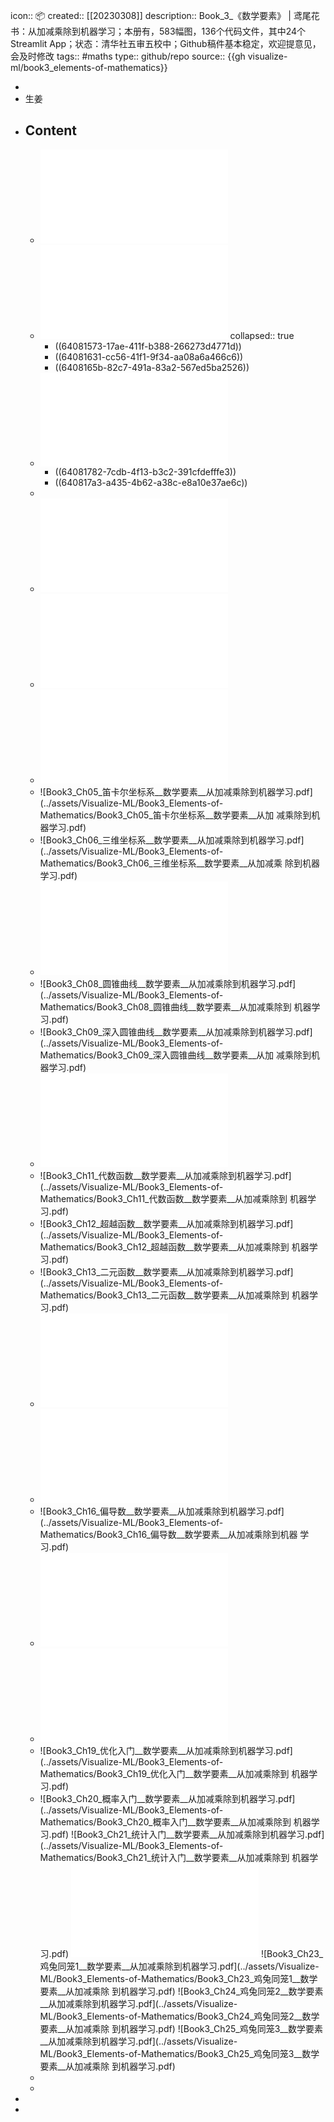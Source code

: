 icon:: 📦
created::  [[20230308]]
description:: Book_3_《数学要素》 |   鸢尾花书：从加减乘除到机器学习；本册有，583幅图，136个代码文件，其中24个Streamlit App；状态：清华社五审五校中；Github稿件基本稳定，欢迎提意见，会及时修改
tags:: #maths 
type:: github/repo
source:: {{gh visualize-ml/book3_elements-of-mathematics}}

-
- 生姜
- ## Content
  - ![Book3_Ch00_勘误表__数学要素__从加减乘除到机器学习.pdf](../assets/Visualize-ML/Book3_Elements-of-Mathematics/Book3_Ch00_勘误表__数学要素__从加减乘除到机器学习.pdf)
  - ![Book3_Ch00_正文前__数学要素__从加减乘除到机器学习.pdf](../assets/Visualize-ML/Book3_Elements-of-Mathematics/Book3_Ch00_正文前__数学要素__从加减乘除到机器学习.pdf)
    collapsed:: true
    - ((64081573-17ae-411f-b388-266273d4771d))
    - ((64081631-cc56-41f1-9f34-aa08a6a466c6))
    - ((6408165b-82c7-491a-83a2-567ed5ba2526))
  - ![Book3_Ch01_万物皆数__数学要素__从加减乘除到机器学习.pdf](../assets/Visualize-ML/Book3_Elements-of-Mathematics/Book3_Ch01_万物皆数__数学要素__从加减乘除到机器学习.pdf)
    - ((64081782-7cdb-4f13-b3c2-391cfdefffe3))
    - ((640817a3-a435-4b62-a38c-e8a10e37ae6c))
  -
  - ![Book3_Ch02_乘除__数学要素__从加减乘除到机器学习.pdf](../assets/Visualize-ML/Book3_Elements-of-Mathematics/Book3_Ch02_乘除__数学要素__从加减乘除到机器学习.pdf)
  - ![Book3_Ch03_几何__数学要素__从加减乘除到机器学习.pdf](../assets/Visualize-ML/Book3_Elements-of-Mathematics/Book3_Ch03_几何__数学要素__从加减乘除到机器学习.pdf)
  - ![Book3_Ch04_代数__数学要素__从加减乘除到机器学习.pdf](../assets/Visualize-ML/Book3_Elements-of-Mathematics/Book3_Ch04_代数__数学要素__从加减乘除到机器学习.pdf)
  - ![Book3_Ch05_笛卡尔坐标系__数学要素__从加减乘除到机器学习.pdf](../assets/Visualize-ML/Book3_Elements-of-Mathematics/Book3_Ch05_笛卡尔坐标系__数学要素__从加 减乘除到机器学习.pdf)
  - ![Book3_Ch06_三维坐标系__数学要素__从加减乘除到机器学习.pdf](../assets/Visualize-ML/Book3_Elements-of-Mathematics/Book3_Ch06_三维坐标系__数学要素__从加减乘 除到机器学习.pdf)
  - ![Book3_Ch07_距离__数学要素__从加减乘除到机器学习.pdf](../assets/Visualize-ML/Book3_Elements-of-Mathematics/Book3_Ch07_距离__数学要素__从加减乘除到机器学习.pdf)
  - ![Book3_Ch08_圆锥曲线__数学要素__从加减乘除到机器学习.pdf](../assets/Visualize-ML/Book3_Elements-of-Mathematics/Book3_Ch08_圆锥曲线__数学要素__从加减乘除到 机器学习.pdf)
  - ![Book3_Ch09_深入圆锥曲线__数学要素__从加减乘除到机器学习.pdf](../assets/Visualize-ML/Book3_Elements-of-Mathematics/Book3_Ch09_深入圆锥曲线__数学要素__从加 减乘除到机器学习.pdf)
  - ![Book3_Ch10_函数__数学要素__从加减乘除到机器学习.pdf](../assets/Visualize-ML/Book3_Elements-of-Mathematics/Book3_Ch10_函数__数学要素__从加减乘除到机器学习.pdf)
  - ![Book3_Ch11_代数函数__数学要素__从加减乘除到机器学习.pdf](../assets/Visualize-ML/Book3_Elements-of-Mathematics/Book3_Ch11_代数函数__数学要素__从加减乘除到 机器学习.pdf)
  - ![Book3_Ch12_超越函数__数学要素__从加减乘除到机器学习.pdf](../assets/Visualize-ML/Book3_Elements-of-Mathematics/Book3_Ch12_超越函数__数学要素__从加减乘除到 机器学习.pdf)
  - ![Book3_Ch13_二元函数__数学要素__从加减乘除到机器学习.pdf](../assets/Visualize-ML/Book3_Elements-of-Mathematics/Book3_Ch13_二元函数__数学要素__从加减乘除到 机器学习.pdf)
  - ![Book3_Ch14_数列__数学要素__从加减乘除到机器学习.pdf](../assets/Visualize-ML/Book3_Elements-of-Mathematics/Book3_Ch14_数列__数学要素__从加减乘除到机器学习.pdf)
  - ![Book3_Ch15_导数__数学要素__从加减乘除到机器学习.pdf](../assets/Visualize-ML/Book3_Elements-of-Mathematics/Book3_Ch15_导数__数学要素__从加减乘除到机器学习.pdf)
  - ![Book3_Ch16_偏导数__数学要素__从加减乘除到机器学习.pdf](../assets/Visualize-ML/Book3_Elements-of-Mathematics/Book3_Ch16_偏导数__数学要素__从加减乘除到机器 学习.pdf)
  - ![Book3_Ch17_微分__数学要素__从加减乘除到机器学习.pdf](../assets/Visualize-ML/Book3_Elements-of-Mathematics/Book3_Ch17_微分__数学要素__从加减乘除到机器学习.pdf)
  - ![Book3_Ch18_积分__数学要素__从加减乘除到机器学习.pdf](../assets/Visualize-ML/Book3_Elements-of-Mathematics/Book3_Ch18_积分__数学要素__从加减乘除到机器学习.pdf)
  - ![Book3_Ch19_优化入门__数学要素__从加减乘除到机器学习.pdf](../assets/Visualize-ML/Book3_Elements-of-Mathematics/Book3_Ch19_优化入门__数学要素__从加减乘除到 机器学习.pdf)
  - ![Book3_Ch20_概率入门__数学要素__从加减乘除到机器学习.pdf](../assets/Visualize-ML/Book3_Elements-of-Mathematics/Book3_Ch20_概率入门__数学要素__从加减乘除到 机器学习.pdf)
    ![Book3_Ch21_统计入门__数学要素__从加减乘除到机器学习.pdf](../assets/Visualize-ML/Book3_Elements-of-Mathematics/Book3_Ch21_统计入门__数学要素__从加减乘除到 机器学习.pdf)
    ![Book3_Ch22_向量__数学要素__从加减乘除到机器学习.pdf](../assets/Visualize-ML/Book3_Elements-of-Mathematics/Book3_Ch22_向量__数学要素__从加减乘除到机器学习.pdf)
    ![Book3_Ch23_鸡兔同笼1__数学要素__从加减乘除到机器学习.pdf](../assets/Visualize-ML/Book3_Elements-of-Mathematics/Book3_Ch23_鸡兔同笼1__数学要素__从加减乘除 到机器学习.pdf)
    ![Book3_Ch24_鸡兔同笼2__数学要素__从加减乘除到机器学习.pdf](../assets/Visualize-ML/Book3_Elements-of-Mathematics/Book3_Ch24_鸡兔同笼2__数学要素__从加减乘除 到机器学习.pdf)
    ![Book3_Ch25_鸡兔同笼3__数学要素__从加减乘除到机器学习.pdf](../assets/Visualize-ML/Book3_Elements-of-Mathematics/Book3_Ch25_鸡兔同笼3__数学要素__从加减乘除 到机器学习.pdf)
  -
  -
-
-
